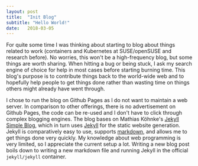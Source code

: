 ```yaml
---
layout: post
title:  "Init Blog"
subtitle: "Hello World!"
date:   2018-03-05
---
```


For quite some time I was thinking about starting to blog about things related to work (containers and Kubernetes at SUSE/openSUSE and research before).  No worries, this won't be a high-frequency blog, but some things are worth sharing.  When hitting a bug or being stuck, I ask my search engine of choice for help in most cases before starting burning time.  This blog's purpose is to contribute things back to the world-wide web and to hopefully help people to get things done rather than wasting time on things others might already have went through.

I chose to run the blog on Github Pages as I do not want to maintain a web server.  In comparison to other offerings, there is no advertisement on Github Pages, the code can be re-used and I don't have to click through complex blogging engines.  The blog bases on Mathias Köhnke's [Jekyll Simple Blog](https://github.com/mkoehnke/jekyll-simple-blog), which in turn uses [Jekyll](https://jekyllrb.com/) for the static website generation.  Jekyll is comparatively easy to use, supports [markdown](https://en.wikipedia.org/wiki/Markdown), and allows me to get things done very quickly.  My knowledge about web programming is very limited, so I appreciate the current setup a lot.  Writing a new blog post boils down to writing a new markdown file and running Jekyll in the official `jekyll/jekyll` container.
